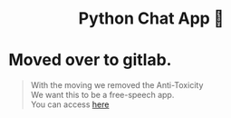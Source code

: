 <h1 align="center">Python Chat App 💬</h1>  

# Moved over to gitlab.  
> With the moving we removed the Anti-Toxicity  
> We want this to be a free-speech app.  
> You can access [here](https://gitlab.com/takoda121/Python-Chat-App)
